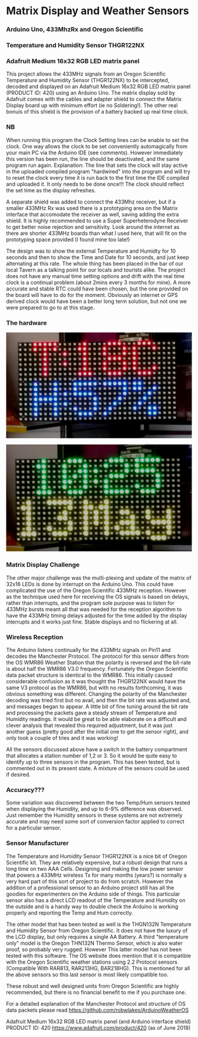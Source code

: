 Matrix Display and Weather Sensors
==================================

### Arduino Uno, 433MhzRx and Oregon Scientific
### Temperature and Humidity Sensor THGR122NX
### Adafruit Medium 16x32 RGB LED matrix panel

This project allows the 433MHz signals from an Oregon Scientific Temperature and Humidity Sensor (THGR122NX) to be intercepted, decoded and displayed on an Adafruit Medium 16x32 RGB LED matrix panel
(PRODUCT ID: 420) using an Arduino Uno. The matrix display sold by Adafruit comes with the cables and adapter shield to connect the Matrix Display board up with minimum effort (ie no Soldering!). The other real bonuis of this shield is the provision of a battery backed up real time clock. 

### NB 

When running this program the Clock Setting lines can be enable to set the clock. One way allows the clock to be set conveniently automagically from your main PC via the Arduino IDE (see comments).  However immediately this version has been run, the line should be deactivated, and the same program run again. Explanation: The line that sets the clock will stay active in the uploaded compiled program "hardwired" into the program and will try to reset the clock every time it is run back to the first time the IDE compiled and uploaded it.  It only needs to be done once!!!  The clock should reflect the set time as the display refreshes.

A separate shield was added to connect the 433Mhz receiver, but if a smaller 433MHz Rx was used there is a prototyping area on the Matrix interface that accomodate the receiver as well, saving adding the extra shield. It is highly recommended to use a Super Superheterodyne Receiver to get better noise rejection and sensitivity. Look around the internet as there are shorter 433MHz boards than what I used here, that will fit on the prototyping space provided (I found mine too late!)

The design was to show the external Temperature and Humidty for 10 seconds and then to show the Time and Date for 10 seconds, and just keep alternating at this rate.  The whole thing has been placed in the bar of our local Tavern as a talking point for our locals and tourists alike. The project does not have any manual time setting options and drift with the real time clock is a continual problem (about 2mins every 3 months for mine).  A more accurate and stable RTC could have been chosen, but the one provided on the board will have to do for the moment.  Obviously an internet or GPS derived clock would have been a better long term solution, but not one we were prepared to go to at this stage.

### The hardware

![alt text](images/temphum.jpg?raw=true "OS Sensor and Adafruit Matrix Display")

![alt text](images/timedate.jpg?raw=true "OS Sensor and Adafruit Matrix Display")

### Matrix Display Challenge

The other major challenge was the multi-plexing and update of the matrix of 32x16 LEDs is done by interrupt on the Arduino Uno.  This could have complicated the use of the Oregon Scientific 433MHz reception. However as the technique used here for receiving the OS signals is based on delays, rather than interrupts, and the program sole purpose was to listen for 433MHz bursts meant all that was needed for the reception algorithm to have the 433MHz timing delays adjusted for the time added by the display interrupts and it works just fine. Stable displays and no flickering at all.

### Wireless Reception

The Arduino listens continually for the 433MHz signals on Pin11 and decodes the Manchester Protocol.  The protocol for this sensor differs from the OS WMR86 Weather Station that the polarity is reversed and the bit-rate is about half the WMR86 V3.0 frequency.  Fortunately the Oregon Scientific data packet structure is identical to the WMR86.  This initially caused considerable confusion as it was thought the THGR122NX would have the same V3 protocol as the WMR86, but with no results forthcoming, it was obvious something was different.  Changing the polarity of the Manchester decoding was tried first but no avail, and then the bit rate was adjusted and, and messages began to appear.  A little bit of fine tuning around the bit rate and processing the packets gave a steady stream of Temperature and Humidity readings. It would be great to be able elaborate on a difficult and clever analysis that revealed this required adjustment, but it was just another guess (pretty good after the initial one to get the sensor right), and only took a couple of tries and it was working!

All the sensors discussed above have a switch in the battery compartment that allocates a station number of 1,2 or 3.  So it would be quite easy to identify up to three sensors in the program.  This has been tested, but is commented out in its present state. A mixture of the sensors could be used if desired.  

### Accuracy???

Some variation was discovered between the two Temp/Hum sensors tested when displaying the Humidity, and up to 6-9% difference was observed. Just remember the Humidity sensors in these systems are not extremely accurate and may need some sort of conversion factor applied to correct for a particular sensor.

### Sensor Manufacturer

The Temperature and Humidity Sensor THGR122NX is a nice bit of Oregon Scientific kit. They are relatively expensive, but a robust design that runs a long time on two AAA Cells.  Designing and making the low power sensor that powers a 433MHz wireless Tx for many months (years?) is normally a very hard part of this sort of project to do from scratch.  However the addition of a professional sensor to an Arduino project still has all the goodies for experimenters on the Arduino side of things. This particular sensor also has a direct LCD readout of the Temperature and Humidity on the outside and is a handy way to double check the Arduino is working properly and reporting the Temp and Hum correctly.

The other model that has been tested as well is the THGN132N Temperature and Humidity Sensor from Oregon Scientific.  It does not have the luxury of the LCD display, but only requires a single AA Battery.  A third "temperature only" model is the Oregon THN132N Thermo Sensor, which is also water proof, so probably very rugged.  However This latter model has not been tested with this software.  The OS website does mention that it is compatible with the Oregon Scientific weather stations using 2.2 Protocol sensors (Compatible With RAR813, RAR213HG, BAR218HG).  This is mentioned for all the above sensors so this last sensor is most likely compatible too.

These robust and well designed units from Oregon Scientific are highly recommended, but there is no financial benefit to me if you purchase one.

For a detailed explanation of the Manchester Protocol and structure of OS data packets please read https://github.com/robwlakes/ArduinoWeatherOS 


Adafruit Medium 16x32 RGB LED matrix panel (and Arduino interface shield)
PRODUCT ID: 420
https://www.adafruit.com/product/420 (as of June 2018)
